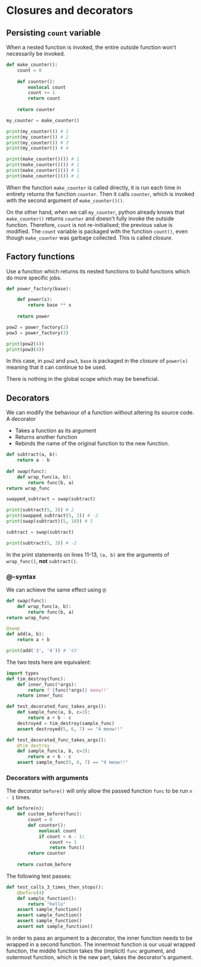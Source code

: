 # Closures and decorators
## Persisting `count` variable
When a nested function is invoked, the entire outside function won't necessarily be invoked.
```python
def make_counter():
	count = 0
	
	def counter():
		nonlocal count
		count += 1
		return count
	
	return counter

my_counter = make_counter()

print(my_counter()) # 1
print(my_counter()) # 2
print(my_counter()) # 3
print(my_counter()) # 4

print(make_counter()()) # 1
print(make_counter()()) # 1
print(make_counter()()) # 1
print(make_counter()()) # 1
```
When the function `make_counter` is called directly, it is run each time in entirety returns the function `counter`. Then it calls `counter`, which is invoked with the second argument of `make_counter()()`.

On the other hand, when we call `my_counter`, python already knows that `make_counter()` returns `counter` and doesn't fully invoke the outside function. Therefore, `count` is not re-initialised; the previous value is modified. The `count` variable is packaged with the function `count()`, even though `make_counter` was garbage collected. This is called *closure*.

## Factory functions
Use a function which returns its nested functions to build functions which do more specific jobs.
```python
def power_factory(base):

	def power(x):
		return base ** x
	
	return power

pow2 = power_factory(2)
pow3 = power_factory(3)

print(pow2(4))
print(pow3(4))
```
In this case, in `pow2` and `pow3`, `base` is packaged in the *closure* of `power(x)`  meaning that it can continue to be used.

There is nothing in the global scope which may be beneficial.

## Decorators
We can modify the behaviour of a function without altering its source code. A decorator
- Takes a function as its argument
- Returns another function
- Rebinds the name of the original function to the new function.
```python {11,12,13}
def subtract(a, b):
	return a - b
	
def swap(func):
	def wrap_func(a, b):
		return func(b, a)
return wrap_func

swapped_subtract = swap(subtract)

print(subtract(5, 3)) # 2
print(swapped_subtract(5, 3)) # -2
print(swap(subtract)(5, 10)) # 5

subtract = swap(subtract)

print(subtract(5, 3)) # -2
```
In the print statements on lines 11-13, `(a, b)` are the arguments of `wrap_func()`, **not** `subtract()`.
### @-syntax
We can achieve the same effect using `@`:
```python
def swap(func):
	def wrap_func(a, b):
		return func(b, a)
return wrap_func

@swap
def add(a, b):
	return a + b

print(add('3', '4')) # '43'
```

The two tests here are equivalent:
```python
import types
def tim_destroy(func):
	def inner_func(*args):
		return f'{func(*args)} meow!!'
	return inner_func

def test_decorated_func_takes_args():
	def sample_func(a, b, c=3):
		return a + b - c
	destroyed = tim_destroy(sample_func)
	assert destroyed(5, 6, 7) == "4 meow!!"

def test_decorated_func_takes_args():
	@tim_destroy
	def sample_func(a, b, c=3):
		return a + b - c
	assert sample_func(5, 6, 7) == "4 meow!!"
```

### Decorators with arguments

The decorator `before()` will only allow the passed function `func` to be run `n - 1` times.
```python
def before(n):
    def custom_before(func):
        count = 0
        def counter():
            nonlocal count
            if count < n - 1:
                count += 1
                return func()
        return counter
    
    return custom_before
```
The following test passes:
```python
def test_calls_3_times_then_stops():
    @before(4)
    def sample_function():
        return "hello"
    assert sample_function()
    assert sample_function()
    assert sample_function()
    assert not sample_function()
```
In order to pass an argument to a decorator, the inner function needs to be wrapped in a second function. The innermost function is our usual wrapped function, the middle function takes the (implicit) `func` argument, and outermost function, which is the new part, takes the decorator's argument.